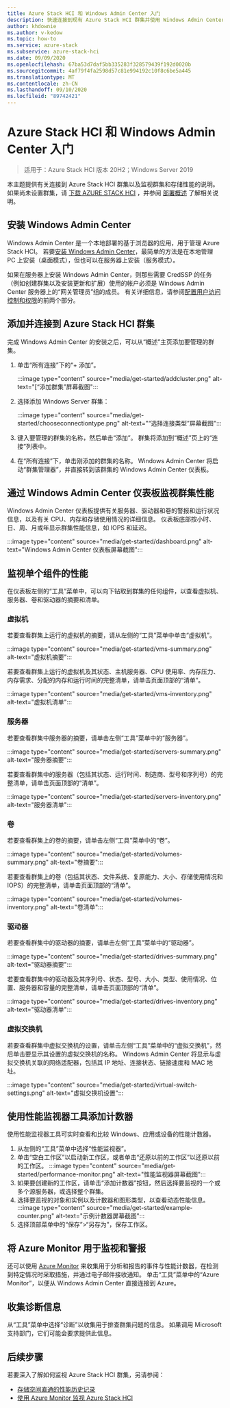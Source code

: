 ```yaml
---
title: Azure Stack HCI 和 Windows Admin Center 入门
description: 快速连接到现有 Azure Stack HCI 群集并使用 Windows Admin Center 来监视群集和存储性能。
author: khdownie
ms.author: v-kedow
ms.topic: how-to
ms.service: azure-stack
ms.subservice: azure-stack-hci
ms.date: 09/09/2020
ms.openlocfilehash: 67ba53d7daf5bb335283f328579439f192d0020b
ms.sourcegitcommit: 4af79f4fa2598d57c81e994192c10f8c6be5a445
ms.translationtype: MT
ms.contentlocale: zh-CN
ms.lasthandoff: 09/10/2020
ms.locfileid: "89742421"
---
```

# <a name="get-started-with-azure-stack-hci-and-windows-admin-center"></a>Azure Stack HCI 和 Windows Admin Center 入门

> 适用于：Azure Stack HCI 版本 20H2；Windows Server 2019

本主题提供有关连接到 Azure Stack HCI 群集以及监视群集和存储性能的说明。 如果尚未设置群集，请 [下载 AZURE STACK HCI](https://azure.microsoft.com/en-us/products/azure-stack/hci/hci-download/) ，并参阅 [部署概述](deploy/deployment-overview.md) 了解相关说明。

## <a name="install-windows-admin-center"></a>安装 Windows Admin Center

Windows Admin Center 是一个本地部署的基于浏览器的应用，用于管理 Azure Stack HCI。 若要[安装 Windows Admin Center](/windows-server/manage/windows-admin-center/deploy/install)，最简单的方法是在本地管理 PC 上安装（桌面模式），但也可以在服务器上安装（服务模式）。

如果在服务器上安装 Windows Admin Center，则那些需要 CredSSP 的任务（例如创建群集以及安装更新和扩展）使用的帐户必须是 Windows Admin Center 服务器上的“网关管理员”组的成员。 有关详细信息，请参阅[配置用户访问控制和权限](/windows-server/manage/windows-admin-center/configure/user-access-control#gateway-access-role-definitions)的前两个部分。

## <a name="add-and-connect-to-an-azure-stack-hci-cluster"></a>添加并连接到 Azure Stack HCI 群集

完成 Windows Admin Center 的安装之后，可以从“概述”主页添加要管理的群集。

1. 单击“所有连接”下的“+ 添加”。

    :::image type="content" source="media/get-started/addcluster.png" alt-text="[“添加群集”屏幕截图":::

2. 选择添加 Windows Server 群集：

    :::image type="content" source="media/get-started/chooseconnectiontype.png" alt-text="“选择连接类型”屏幕截图":::

3. 键入要管理的群集的名称，然后单击“添加”。 群集将添加到“概述”页上的“连接”列表中。

4. 在“所有连接”下，单击刚添加的群集的名称。 Windows Admin Center 将启动“群集管理器”，并直接转到该群集的 Windows Admin Center 仪表板。

## <a name="monitor-cluster-performance-with-the-windows-admin-center-dashboard"></a>通过 Windows Admin Center 仪表板监视群集性能

Windows Admin Center 仪表板提供有关服务器、驱动器和卷的警报和运行状况信息，以及有关 CPU、内存和存储使用情况的详细信息。 仪表板底部按小时、日、周、月或年显示群集性能信息，如 IOPS 和延迟。

:::image type="content" source="media/get-started/dashboard.png" alt-text="Windows Admin Center 仪表板屏幕截图":::

## <a name="monitor-performance-of-individual-components"></a>监视单个组件的性能

在仪表板左侧的“工具”菜单中，可以向下钻取到群集的任何组件，以查看虚拟机、服务器、卷和驱动器的摘要和清单。

### <a name="virtual-machines"></a>虚拟机

若要查看群集上运行的虚拟机的摘要，请从左侧的“工具”菜单中单击“虚拟机”。

:::image type="content" source="media/get-started/vms-summary.png" alt-text="虚拟机摘要":::

若要查看群集上运行的虚拟机及其状态、主机服务器、CPU 使用率、内存压力、内存需求、分配的内存和运行时间的完整清单，请单击页面顶部的“清单”。

:::image type="content" source="media/get-started/vms-inventory.png" alt-text="虚拟机清单":::

### <a name="servers"></a>服务器

若要查看群集中服务器的摘要，请单击左侧“工具”菜单中的“服务器”。

:::image type="content" source="media/get-started/servers-summary.png" alt-text="服务器摘要":::

若要查看群集中的服务器（包括其状态、运行时间、制造商、型号和序列号）的完整清单，请单击页面顶部的“清单”。

:::image type="content" source="media/get-started/servers-inventory.png" alt-text="服务器清单":::

### <a name="volumes"></a>卷

若要查看群集上的卷的摘要，请单击左侧“工具”菜单中的“卷”。

:::image type="content" source="media/get-started/volumes-summary.png" alt-text="卷摘要":::

若要查看群集上的卷（包括其状态、文件系统、复原能力、大小、存储使用情况和 IOPS）的完整清单，请单击页面顶部的“清单”。

:::image type="content" source="media/get-started/volumes-inventory.png" alt-text="卷清单":::

### <a name="drives"></a>驱动器

若要查看群集中的驱动器的摘要，请单击左侧“工具”菜单中的“驱动器”。

:::image type="content" source="media/get-started/drives-summary.png" alt-text="驱动器摘要":::

若要查看群集中的驱动器及其序列号、状态、型号、大小、类型、使用情况、位置、服务器和容量的完整清单，请单击页面顶部的“清单”。

:::image type="content" source="media/get-started/drives-inventory.png" alt-text="驱动器清单":::

### <a name="virtual-switches"></a>虚拟交换机

若要查看群集中虚拟交换机的设置，请单击左侧“工具”菜单中的“虚拟交换机”，然后单击要显示其设置的虚拟交换机的名称。 Windows Admin Center 将显示与虚拟交换机关联的网络适配器，包括其 IP 地址、连接状态、链接速度和 MAC 地址。

:::image type="content" source="media/get-started/virtual-switch-settings.png" alt-text="虚拟交换机设置":::

## <a name="add-counters-with-the-performance-monitor-tool"></a>使用性能监视器工具添加计数器

使用性能监视器工具可实时查看和比较 Windows、应用或设备的性能计数器。

1. 从左侧的“工具”菜单中选择“性能监视器”。
2. 单击“空白工作区”以启动新工作区，或者单击“还原以前的工作区”以还原以前的工作区。
    :::image type="content" source="media/get-started/performance-monitor.png" alt-text="性能监视器屏幕截图":::
3. 如果要创建新的工作区，请单击“添加计数器”按钮，然后选择要监视的一个或多个源服务器，或选择整个群集。
4. 选择要监视的对象和实例以及计数器和图形类型，以查看动态性能信息。
    :::image type="content" source="media/get-started/example-counter.png" alt-text="示例计数器屏幕截图":::
5. 选择顶部菜单中的“保存”>“另存为”，保存工作区。

## <a name="use-azure-monitor-for-monitoring-and-alerts"></a>将 Azure Monitor 用于监视和警报

还可以使用 [Azure Monitor](manage/azure-monitor.md) 来收集用于分析和报告的事件与性能计数器，在检测到特定情况时采取措施，并通过电子邮件接收通知。 单击“工具”菜单中的“Azure Monitor”，以便从 Windows Admin Center 直接连接到 Azure。

## <a name="collect-diagnostics-information"></a>收集诊断信息

从“工具”菜单中选择“诊断”以收集用于排查群集问题的信息。 如果调用 Microsoft 支持部门，它们可能会要求提供此信息。

## <a name="next-steps"></a>后续步骤

若要深入了解如何监视 Azure Stack HCI 群集，另请参阅：

- [存储空间直通的性能历史记录](/windows-server/storage/storage-spaces/performance-history)
- [使用 Azure Monitor 监视 Azure Stack HCI](manage/azure-monitor.md)
